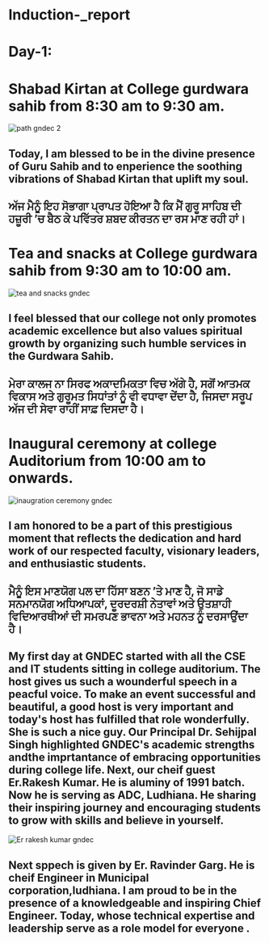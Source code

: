 # Induction-_report
# Day-1:
# Shabad Kirtan at College gurdwara sahib from 8:30 am to 9:30 am.
![path gndec 2 ](https://github.com/user-attachments/assets/2f7f234d-9532-41b4-a7b5-91b180a30e58) 
## Today, I am blessed to be in the divine presence of Guru Sahib and to enperience the soothing vibrations of Shabad Kirtan that uplift my soul.
## ਅੱਜ ਮੈਨੂੰ ਇਹ ਸੋਭਾਗਾ ਪ੍ਰਾਪਤ ਹੋਇਆ ਹੈ ਕਿ ਮੈਂ ਗੁਰੂ ਸਾਹਿਬ ਦੀ ਹਜ਼ੂਰੀ ’ਚ ਬੈਠ ਕੇ ਪਵਿੱਤਰ ਸ਼ਬਦ ਕੀਰਤਨ ਦਾ ਰਸ ਮਾਣ ਰਹੀ ਹਾਂ।


# Tea and snacks at College gurdwara sahib from 9:30 am to 10:00 am.
![tea and snacks gndec ](https://github.com/user-attachments/assets/58c28d55-35cb-48dd-a861-a2fbad430056)
## I feel blessed that our college not only promotes academic excellence but also values spiritual growth by organizing such humble services in the Gurdwara Sahib.
## ਮੇਰਾ ਕਾਲਜ ਨਾ ਸਿਰਫ ਅਕਾਦਮਿਕਤਾ ਵਿਚ ਅੱਗੇ ਹੈ, ਸਗੋਂ ਆਤਮਕ ਵਿਕਾਸ ਅਤੇ ਗੁਰੂਮਤ ਸਿਧਾਂਤਾਂ ਨੂੰ ਵੀ ਵਧਾਵਾ ਦੇਂਦਾ ਹੈ, ਜਿਸਦਾ ਸਰੂਪ ਅੱਜ ਦੀ ਸੇਵਾ ਰਾਹੀਂ ਸਾਫ਼ ਦਿਸਦਾ ਹੈ।

# Inaugural ceremony at college Auditorium from 10:00 am to onwards.
![inaugration ceremony gndec ](https://github.com/user-attachments/assets/ccc0f3fb-8c85-49a5-9cb1-68d07d92338b)
## I am  honored to be a part of this prestigious moment that reflects the dedication and hard work of our respected faculty, visionary leaders, and enthusiastic students.
 ## ਮੈਨੂੰ ਇਸ ਮਾਣਯੋਗ ਪਲ ਦਾ ਹਿੱਸਾ ਬਣਨ ’ਤੇ ਮਾਣ ਹੈ, ਜੋ ਸਾਡੇ ਸਨਮਾਨਯੋਗ ਅਧਿਆਪਕਾਂ, ਦੂਰਦਰਸ਼ੀ ਨੇਤਾਵਾਂ ਅਤੇ ਉਤਸ਼ਾਹੀ ਵਿਦਿਆਰਥੀਆਂ ਦੀ ਸਮਰਪਣ ਭਾਵਨਾ ਅਤੇ ਮਹਨਤ ਨੂੰ ਦਰਸਾਉਂਦਾ ਹੈ।

## My first day at GNDEC started with all the CSE and IT students sitting in college auditorium. The host gives us such a wounderful speech in a peacful voice. To make an event successful and beautiful, a good host is very important and today's host has fulfilled that role wonderfully. She is such a nice guy. Our Principal Dr. Sehijpal Singh highlighted GNDEC's academic strengths andthe imprtantance of embracing opportunities during college life. Next, our cheif guest Er.Rakesh Kumar. He is aluminy of 1991 batch. Now he is serving as ADC, Ludhiana. He sharing their inspiring journey and encouraging students to grow with skills and believe in yourself.
![Er  rakesh kumar gndec ](https://github.com/user-attachments/assets/4d9f6935-96ec-4e55-9f54-78ef052274b8)
## Next sppech is given by Er. Ravinder Garg. He is cheif Engineer in Municipal corporation,ludhiana. I am proud to be in the presence of a knowledgeable and inspiring Chief Engineer. Today, whose technical expertise and leadership serve as a role model for everyone .
